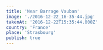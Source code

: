 ```yaml
---
title: 'Near Barrage Vauban'
image: './2016-12-22_16-35-44.jpg'
takenAt: '2016-12-22T15:35:44.000Z'
country: 'France'
place: 'Strasbourg'
publish: true
---
```

